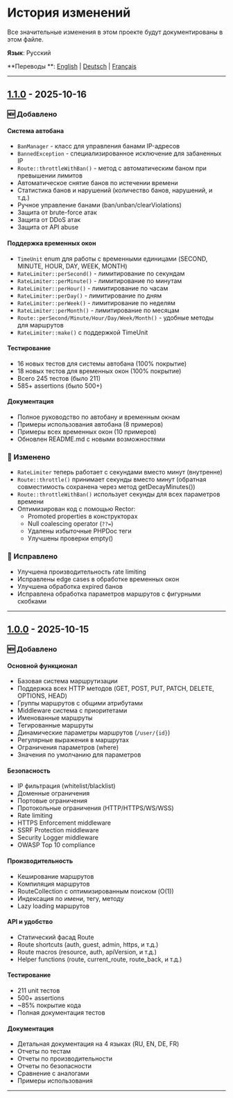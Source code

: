 # История изменений

Все значительные изменения в этом проекте будут документированы в этом файле.

**Язык**: Русский

**Переводы
**: [English](docs/en/documentation/CHANGELOG.md) | [Deutsch](docs/de/documentation/CHANGELOG.md) | [Français](docs/fr/documentation/CHANGELOG.md)

---

## [1.1.0] - 2025-10-16

### 🆕 Добавлено

#### Система автобана

- `BanManager` - класс для управления банами IP-адресов
- `BannedException` - специализированное исключение для забаненных IP
- `Route::throttleWithBan()` - метод с автоматическим баном при превышении лимитов
- Автоматическое снятие банов по истечении времени
- Статистика банов и нарушений (количество банов, нарушений, и т.д.)
- Ручное управление банами (ban/unban/clearViolations)
- Защита от brute-force атак
- Защита от DDoS атак
- Защита от API abuse

#### Поддержка временных окон

- `TimeUnit` enum для работы с временными единицами (SECOND, MINUTE, HOUR, DAY, WEEK, MONTH)
- `RateLimiter::perSecond()` - лимитирование по секундам
- `RateLimiter::perMinute()` - лимитирование по минутам
- `RateLimiter::perHour()` - лимитирование по часам
- `RateLimiter::perDay()` - лимитирование по дням
- `RateLimiter::perWeek()` - лимитирование по неделям
- `RateLimiter::perMonth()` - лимитирование по месяцам
- `Route::perSecond/Minute/Hour/Day/Week/Month()` - удобные методы для маршрутов
- `RateLimiter::make()` с поддержкой TimeUnit

#### Тестирование

- 16 новых тестов для системы автобана (100% покрытие)
- 18 новых тестов для временных окон (100% покрытие)
- Всего 245 тестов (было 211)
- 585+ assertions (было 500+)

#### Документация

- Полное руководство по автобану и временным окнам
- Примеры использования автобана (8 примеров)
- Примеры всех временных окон (10 примеров)
- Обновлен README.md с новыми возможностями

### 🔄 Изменено

- `RateLimiter` теперь работает с секундами вместо минут (внутренне)
- `Route::throttle()` принимает секунды вместо минут (обратная совместимость сохранена через метод getDecayMinutes())
- `Route::throttleWithBan()` использует секунды для всех параметров времени
- Оптимизирован код с помощью Rector:
    - Promoted properties в конструкторах
    - Null coalescing operator (`??=`)
    - Удалены избыточные PHPDoc теги
    - Улучшены проверки empty()

### 🐛 Исправлено

- Улучшена производительность rate limiting
- Исправлены edge cases в обработке временных окон
- Улучшена обработка expired банов
- Исправлена обработка параметров маршрутов с фигурными скобками

---

## [1.0.0] - 2025-10-15

### 🆕 Добавлено

#### Основной функционал

- Базовая система маршрутизации
- Поддержка всех HTTP методов (GET, POST, PUT, PATCH, DELETE, OPTIONS, HEAD)
- Группы маршрутов с общими атрибутами
- Middleware система с приоритетами
- Именованные маршруты
- Тегированные маршруты
- Динамические параметры маршрутов (`/user/{id}`)
- Регулярные выражения в маршрутах
- Ограничения параметров (where)
- Значения по умолчанию для параметров

#### Безопасность

- IP фильтрация (whitelist/blacklist)
- Доменные ограничения
- Портовые ограничения
- Протокольные ограничения (HTTP/HTTPS/WS/WSS)
- Rate limiting
- HTTPS Enforcement middleware
- SSRF Protection middleware
- Security Logger middleware
- OWASP Top 10 compliance

#### Производительность

- Кеширование маршрутов
- Компиляция маршрутов
- RouteCollection с оптимизированным поиском (O(1))
- Индексация по имени, тегу, методу
- Lazy loading маршрутов

#### API и удобство

- Статический фасад Route
- Route shortcuts (auth, guest, admin, https, и т.д.)
- Route macros (resource, auth, apiVersion, и т.д.)
- Helper functions (route, current_route, route_back, и т.д.)

#### Тестирование

- 211 unit тестов
- 500+ assertions
- ~85% покрытие кода
- Полная документация тестов

#### Документация

- Детальная документация на 4 языках (RU, EN, DE, FR)
- Отчеты по тестам
- Отчеты по производительности
- Отчеты по безопасности
- Сравнение с аналогами
- Примеры использования

---

[1.1.0]: https://github.com/zorinalexey/cloud-casstle-http-router/compare/v1.0.0...v1.1.0

[1.0.0]: https://github.com/zorinalexey/cloud-casstle-http-router/releases/tag/v1.0.0
